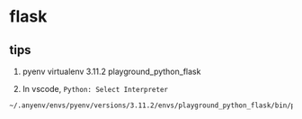 # flask

## tips

1. pyenv virtualenv 3.11.2 playground_python_flask

2. In vscode, `Python: Select Interpreter`

```
~/.anyenv/envs/pyenv/versions/3.11.2/envs/playground_python_flask/bin/python
```
